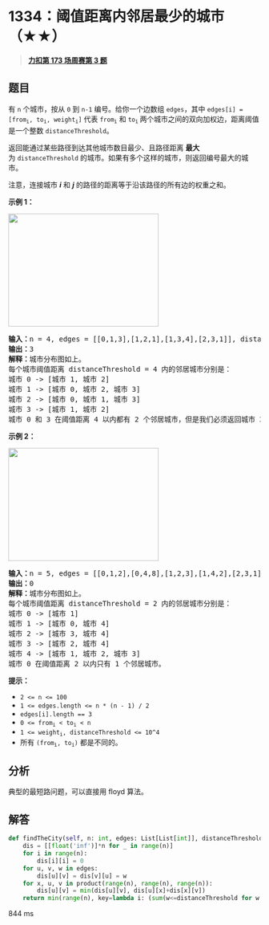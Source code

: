 # 1334：阈值距离内邻居最少的城市（★★）


> <u>**[力扣第 173 场周赛第 3 题](https://leetcode.cn/problems/find-the-city-with-the-smallest-number-of-neighbors-at-a-threshold-distance/)**</u>

## 题目

<p>有 <code>n</code> 个城市，按从 <code>0</code> 到 <code>n-1</code> 编号。给你一个边数组 <code>edges</code>，其中 <code>edges[i] = [from<sub>i</sub>, to<sub>i</sub>, weight<sub>i</sub>]</code> 代表 <code>from<sub>i</sub></code> 和 <code>to<sub>i</sub></code><sub> </sub>两个城市之间的双向加权边，距离阈值是一个整数 <code>distanceThreshold</code>。</p>

<p>返回能通过某些路径到达其他城市数目最少、且路径距离 <strong>最大</strong> 为 <code>distanceThreshold</code> 的城市。如果有多个这样的城市，则返回编号最大的城市。</p>

<p>注意，连接城市 <em><strong>i</strong></em> 和 <em><strong>j</strong></em> 的路径的距离等于沿该路径的所有边的权重之和。</p>



<p><strong>示例 1：</strong></p>

<p><img alt="" src="https://assets.leetcode-cn.com/aliyun-lc-upload/uploads/2020/01/26/find_the_city_01.png" style="height: 225px; width: 300px;" /></p>

<pre>
<strong>输入：</strong>n = 4, edges = [[0,1,3],[1,2,1],[1,3,4],[2,3,1]], distanceThreshold = 4
<strong>输出：</strong>3
<strong>解释：</strong>城市分布图如上。
每个城市阈值距离 distanceThreshold = 4 内的邻居城市分别是：
城市 0 -> [城市 1, 城市 2]
城市 1 -> [城市 0, 城市 2, 城市 3]
城市 2 -> [城市 0, 城市 1, 城市 3]
城市 3 -> [城市 1, 城市 2]
城市 0 和 3 在阈值距离 4 以内都有 2 个邻居城市，但是我们必须返回城市 3，因为它的编号最大。
</pre>

<p><strong>示例 2：</strong></p>

<p><strong><img alt="" src="https://assets.leetcode-cn.com/aliyun-lc-upload/uploads/2020/01/26/find_the_city_02.png" style="height: 225px; width: 300px;" /></strong></p>

<pre>
<strong>输入：</strong>n = 5, edges = [[0,1,2],[0,4,8],[1,2,3],[1,4,2],[2,3,1],[3,4,1]], distanceThreshold = 2
<strong>输出：</strong>0
<strong>解释：</strong>城市分布图如上。
每个城市阈值距离 distanceThreshold = 2 内的邻居城市分别是：
城市 0 -> [城市 1]
城市 1 -> [城市 0, 城市 4]
城市 2 -> [城市 3, 城市 4]
城市 3 -> [城市 2, 城市 4]
城市 4 -> [城市 1, 城市 2, 城市 3]
城市 0 在阈值距离 2 以内只有 1 个邻居城市。
</pre>



<p><strong>提示：</strong></p>

<ul>
<li><code>2 <= n <= 100</code></li>
<li><code>1 <= edges.length <= n * (n - 1) / 2</code></li>
<li><code>edges[i].length == 3</code></li>
<li><code>0 <= from<sub>i</sub> < to<sub>i</sub> < n</code></li>
<li><code>1 <= weight<sub>i</sub>, distanceThreshold <= 10^4</code></li>
<li>所有 <code>(from<sub>i</sub>, to<sub>i</sub>)</code> 都是不同的。</li>
</ul>


## 分析

典型的最短路问题，可以直接用 floyd 算法。

## 解答

```python
def findTheCity(self, n: int, edges: List[List[int]], distanceThreshold: int) -> int:
    dis = [[float('inf')]*n for _ in range(n)]
    for i in range(n):
        dis[i][i] = 0
    for u, v, w in edges:
        dis[u][v] = dis[v][u] = w
    for x, u, v in product(range(n), range(n), range(n)):
        dis[u][v] = min(dis[u][v], dis[u][x]+dis[x][v])
    return min(range(n), key=lambda i: (sum(w<=distanceThreshold for w in dis[i]), -i))
```
844 ms


